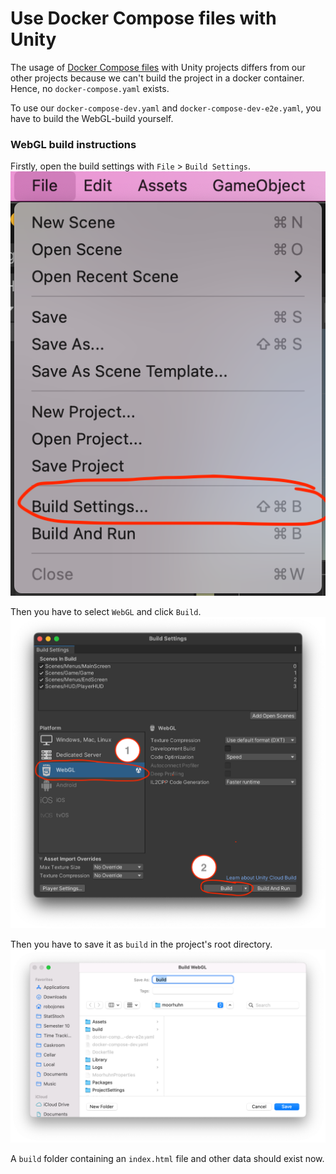 # Use Docker Compose files with Unity

The usage of [Docker Compose files](docker-compose.md) with Unity projects differs from our other projects because we can't build the project in a docker container. Hence, no `docker-compose.yaml` exists.

To use our `docker-compose-dev.yaml` and `docker-compose-dev-e2e.yaml`, you have to build the WebGL-build yourself.

### WebGL build instructions

Firstly, open the build settings with `File` > `Build Settings`.  
![Opening the build settings](images/unity-open-build-settings.png)

Then you have to select `WebGL` and click `Build`.  
![Starting the build](images/unity-build-webgl.png)

Then you have to save it as `build` in the project's root directory.  
![Output](images/unity-build-output.png)

A `build` folder containing an `index.html` file and other data should exist now.